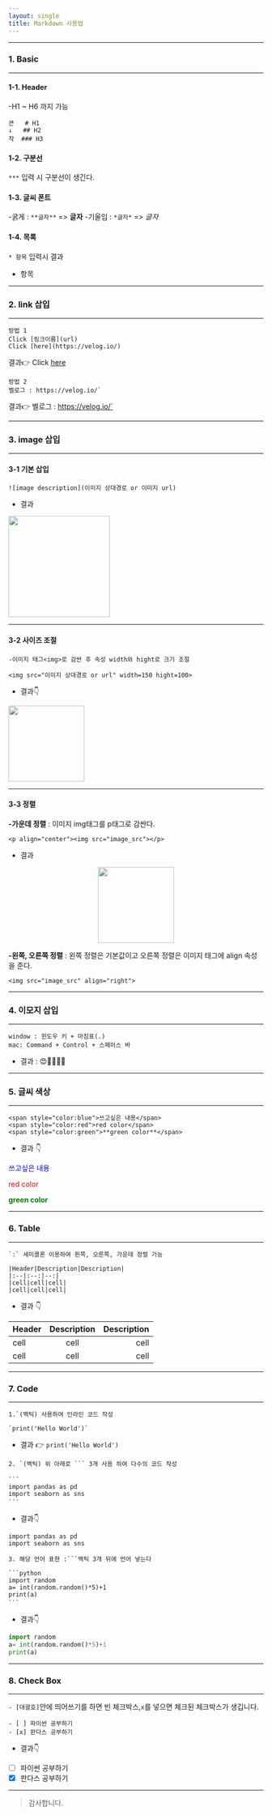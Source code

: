 ```yaml
---
layout: single
title: Markdown 사용법
---
```

***
### 1. Basic
***
#### 1-1. Header
-H1 ~ H6 까지 가능

```
큰   # H1
↓   ## H2
작  ### H3 
```
#### 1-2. 구분선 
`***` 입력 시 구분선이 생긴다.
#### 1-3. 글씨 폰트
-굵게 : `**글자**` => **글자**
-기울임 : `*글자*` => *글자*
#### 1-4. 목록
`* 항목` 입력시  결과
* 항목

***
### 2. link 삽입
***
```
방법 1
Click [링크이름](url)
Click [here](https://velog.io/)
```

결과👉 Click [here](https://velog.io/)
```
방법 2
벨로그 : https://velog.io/`
```
결과👉 벨로그 : https://velog.io/`
***

### 3. image 삽입
---
#### 3-1 기본 삽입


`![image description](이미지 상대경로 or 이미지 url)`

* 결과

<img src="https://images.velog.io/images/ena_hong/post/ca8530c0-eda1-4e86-959f-9aca06ef2df6/image.png" width=200></img>

***
#### 3-2 사이즈 조절
```
-이미지 태그<img>로 감싼 후 속성 width와 hight로 크기 조절
```

`<img src="이미지 상대경로 or url" width=150 hight=100>`

* 결과👇
<img src="https://images.velog.io/images/ena_hong/post/ca8530c0-eda1-4e86-959f-9aca06ef2df6/image.png" width=150>

***
#### 3-3 정렬 

**-가운데 정렬**
: 이미지 img태그를 p태그로 감싼다.

`<p align="center"><img src="image_src"></p>`

* 결과
<p align="center"><img src="https://images.velog.io/images/ena_hong/post/ca8530c0-eda1-4e86-959f-9aca06ef2df6/image.png" width=150></p>

**-왼쪽, 오른쪽 정렬**
: 왼쪽 정렬은 기본값이고 오른쪽 정렬은 이미지 태그에 align 속성을 준다.

`<img src="image_src" align="right">`

***
### 4. 이모지 삽입
---
```
window : 윈도우 키 + 마침표(.)
mac: Command + Control + 스페이스 바
```
* 결과 : 😍🤩🌸🍁🌼
***
### 5. 글씨 색상
---
```
<span style="color:blue">쓰고싶은 내용</span>
<span style="color:red">red color</span>
<span style="color:green">**green color**</span>
```
* 결과 👇

<span style="color:blue">쓰고싶은 내용</span>

<span style="color:red">red color</span>

<span style="color:green">**green color**</span>
***
### 6. Table 
---
```
`:` 세미콜론 이용하여 왼쪽, 오른쪽, 가운데 정렬 가능 

|Header|Description|Description|
|:--|:--:|--:|
|cell|cell|cell|
|cell|cell|cell|
```
* 결과 👇

|Header|Description|Description|
|:--|:--:|--:|
|cell|cell|cell|
|cell|cell|cell|
***
### 7. Code 
---
```
1.`(백틱) 사용하여 인라인 코드 작성

`print('Hello World')`
```
* 결과 👉 `print('Hello World')`
```
2. `(백틱) 위 아래로 ``` 3개 사용 하여 다수의 코드 작성

```　
import pandas as pd 
import seaborn as sns
```　
```
* 결과👇
```
import pandas as pd
import seaborn as sns
```
```
3. 해당 언어 표현 :```백틱 3개 뒤에 언어 넣는다 

```python
import random
a= int(random.random()*5)+1
print(a)
```　
```
* 결과👇
```python
import random
a= int(random.random()*5)+1
print(a)
```
***
### 8. Check Box 
---
`- [대괄호]`안에 띄어쓰기를 하면 빈 체크박스,`x`를 넣으면 체크된 체크박스가 생깁니다.
```
- [ ] 파이썬 공부하기
- [x] 판다스 공부하기
```
* 결과👇
- [ ] 파이썬 공부하기
- [x] 판다스 공부하기
***
>감사합니다. 
